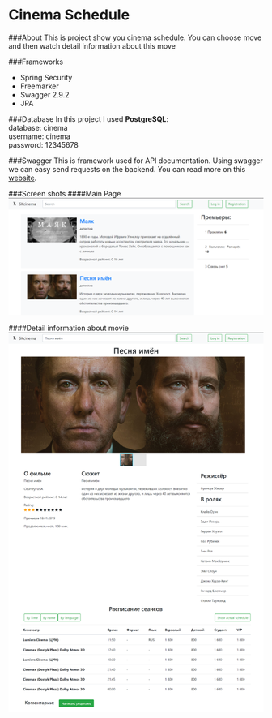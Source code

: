 # Cinema Schedule


###About
This is project show you cinema schedule. 
You can choose move and then watch detail information about this move

###Frameworks
<ul>
    <li>Spring Security</li>
    <li>Freemarker</li>
    <li>Swagger 2.9.2</li>
    <li>JPA</li>
</ul>

###Database
In this project I used <b>PostgreSQL</b>: <br>
database: cinema <br>
username: cinema <br>
password: 12345678 <br>


###Swagger
This is framework used for API documentation. 
Using swagger we can easy send requests on the backend.
You can read more on this <a href="https://swagger.io/tools/swagger-ui/">website</a>.

###Screen shots
####Main Page
<img src="https://github.com/Karim0/cinema_site/blob/master/src/main/resources/static/img/Cinema2.png" alt="Cinema1.png">

####Detail information about movie
<img src="https://github.com/Karim0/cinema_site/blob/master/src/main/resources/static/img/Cinema1.png" alt="Cinema1.png">